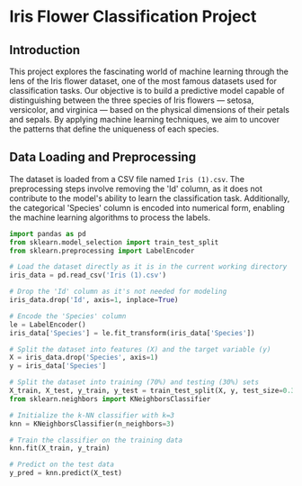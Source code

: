 # Iris Flower Classification Project

## Introduction

This project explores the fascinating world of machine learning through the lens of the Iris flower dataset, one of the most famous datasets used for classification tasks. Our objective is to build a predictive model capable of distinguishing between the three species of Iris flowers — setosa, versicolor, and virginica — based on the physical dimensions of their petals and sepals. By applying machine learning techniques, we aim to uncover the patterns that define the uniqueness of each species.

## Data Loading and Preprocessing

The dataset is loaded from a CSV file named `Iris (1).csv`. The preprocessing steps involve removing the 'Id' column, as it does not contribute to the model's ability to learn the classification task. Additionally, the categorical 'Species' column is encoded into numerical form, enabling the machine learning algorithms to process the labels.

```python
import pandas as pd
from sklearn.model_selection import train_test_split
from sklearn.preprocessing import LabelEncoder

# Load the dataset directly as it is in the current working directory
iris_data = pd.read_csv('Iris (1).csv')

# Drop the 'Id' column as it's not needed for modeling
iris_data.drop('Id', axis=1, inplace=True)

# Encode the 'Species' column
le = LabelEncoder()
iris_data['Species'] = le.fit_transform(iris_data['Species'])

# Split the dataset into features (X) and the target variable (y)
X = iris_data.drop('Species', axis=1)
y = iris_data['Species']

# Split the dataset into training (70%) and testing (30%) sets
X_train, X_test, y_train, y_test = train_test_split(X, y, test_size=0.3, random_state=42)
from sklearn.neighbors import KNeighborsClassifier

# Initialize the k-NN classifier with k=3
knn = KNeighborsClassifier(n_neighbors=3)

# Train the classifier on the training data
knn.fit(X_train, y_train)

# Predict on the test data
y_pred = knn.predict(X_test)
